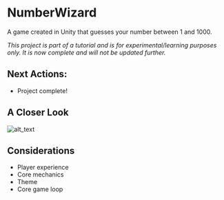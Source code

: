 # NumberWizard
A game created in Unity that guesses your number between 1 and 1000. 

*This project is part of a tutorial and is for experimental/learning purposes only. It is now complete and will not be updated further.*

## Next Actions:
- Project complete!

## A Closer Look
![alt_text](https://github.com/pippom/NumberWizard/blob/master/Screenshots/Core_1.png)

## Considerations
- Player experience
- Core mechanics
- Theme
- Core game loop
